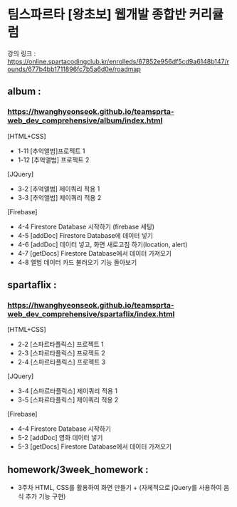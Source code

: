 # 팀스파르타 [왕초보] 웹개발 종합반 커리큘럼
강의 링크 : https://online.spartacodingclub.kr/enrolleds/67852e956df5cd9a6148b147/rounds/677b4bb1711896fc7b5a6d0e/roadmap

## album :
### https://hwanghyeonseok.github.io/teamsprta-web_dev_comprehensive/album/index.html
[HTML+CSS]
- 1-11 [추억앨범]프로젝트 1
- 1-12 [추억앨범] 프로젝트 2

[JQuery]
- 3-2 [추억앨범] 제이쿼리 적용 1
- 3-3 [추억앨범] 제이쿼리 적용 2

[Firebase]
- 4-4 Firestore Database 시작하기 (firebase 세팅)
- 4-5 [addDoc] Firestore Database에 데이터 넣기
- 4-6 [addDoc] 데이터 넣고, 화면 새로고침 하기(location, alert)
- 4-7 [getDocs] Firestore Database에서 데이터 가져오기
- 4-8 앨범 데이터 카드 불러오기 기능 돌아보기

## spartaflix : 
### https://hwanghyeonseok.github.io/teamsprta-web_dev_comprehensive/spartaflix/index.html
[HTML+CSS]
- 2-2 [스파르타플릭스] 프로젝트 1
- 2-3 [스파르타플릭스] 프로젝트 2
- 2-4 [스파르타플릭스] 프로젝트 3

[JQuery]
- 3-4 [스파르타플릭스] 제이쿼리 적용 1
- 3-5 [스파르타플릭스] 제이쿼리 적용 2

[Firebase]
- 4-4 Firestore Database 시작하기
- 5-2 [addDoc] 영화 데이터 넣기
- 5-3 [getDocs] Firestore Database에서 데이터 가져오기


## homework/3week_homework :
- 3주차 HTML, CSS를 활용하여 화면 만들기 + (자체적으로 jQuery를 사용하여 음식 추가 기능 구현)